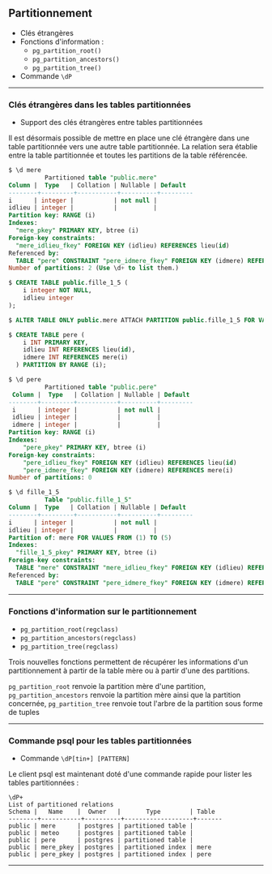 ## Partitionnement

<div class="slide-content">

  * Clés étrangères
  * Fonctions d'information : 
    * `pg_partition_root()`
    * `pg_partition_ancestors()`
    * `pg_partition_tree()`
  * Commande `\dP`

</div>  

<div class="notes">


</div>

----

### Clés étrangères dans les tables partitionnées 

<div class="slide-content">

  * Support des clés étrangères entre tables partitionnées
  
</div>


<div class="notes">

Il est désormais possible de mettre en place une clé étrangère dans une table partitionnée vers une autre table partitionnée. La relation sera établie entre la table partitionnée et toutes les partitions de la table référencée.

```sql
$ \d mere 
          Partitioned table "public.mere"
Column |  Type   | Collation | Nullable | Default 
--------+---------+-----------+----------+---------
i      | integer |           | not null | 
idlieu | integer |           |          | 
Partition key: RANGE (i)
Indexes:
  "mere_pkey" PRIMARY KEY, btree (i)
Foreign-key constraints:
  "mere_idlieu_fkey" FOREIGN KEY (idlieu) REFERENCES lieu(id)
Referenced by:
  TABLE "pere" CONSTRAINT "pere_idmere_fkey" FOREIGN KEY (idmere) REFERENCES mere(i)
Number of partitions: 2 (Use \d+ to list them.)

$ CREATE TABLE public.fille_1_5 (
    i integer NOT NULL,
    idlieu integer
);

$ ALTER TABLE ONLY public.mere ATTACH PARTITION public.fille_1_5 FOR VALUES FROM (1) TO (5);

$ CREATE TABLE pere (
    i INT PRIMARY KEY, 
    idlieu INT REFERENCES lieu(id), 
    idmere INT REFERENCES mere(i)
  ) PARTITION BY RANGE (i);

$ \d pere
          Partitioned table "public.pere"
 Column |  Type   | Collation | Nullable | Default 
--------+---------+-----------+----------+---------
 i      | integer |           | not null | 
 idlieu | integer |           |          | 
 idmere | integer |           |          | 
Partition key: RANGE (i)
Indexes:
    "pere_pkey" PRIMARY KEY, btree (i)
Foreign-key constraints:
    "pere_idlieu_fkey" FOREIGN KEY (idlieu) REFERENCES lieu(id)
    "pere_idmere_fkey" FOREIGN KEY (idmere) REFERENCES mere(i)
Number of partitions: 0

$ \d fille_1_5 
          Table "public.fille_1_5"
Column |  Type   | Collation | Nullable | Default 
--------+---------+-----------+----------+---------
i      | integer |           | not null | 
idlieu | integer |           |          | 
Partition of: mere FOR VALUES FROM (1) TO (5)
Indexes:
  "fille_1_5_pkey" PRIMARY KEY, btree (i)
Foreign-key constraints:
  TABLE "mere" CONSTRAINT "mere_idlieu_fkey" FOREIGN KEY (idlieu) REFERENCES lieu(id)
Referenced by:
  TABLE "pere" CONSTRAINT "pere_idmere_fkey" FOREIGN KEY (idmere) REFERENCES mere(i)
```

</div>

----

### Fonctions d'information sur le partitionnement

<div class="slide-content">

  * `pg_partition_root(regclass)` 
  * `pg_partition_ancestors(regclass)`
  * `pg_partition_tree(regclass)`
  
</div>


<div class="notes">

Trois nouvelles fonctions permettent de récupérer les informations d'un partitionnement à partir de la table mère ou à partir d'une des partitions.

`pg_partition_root` renvoie la partition mère d'une partition,
`pg_partition_ancestors` renvoie la partition mère ainsi que la partition concernée,
`pg_partition_tree` renvoie tout l'arbre de la partition sous forme de tuples

</div>

----

### Commande psql pour les tables partitionnées


<div class="slide-content">

  * Commande `\dP[tin+] [PATTERN]`
  
</div>


<div class="notes">

Le client psql est maintenant doté d'une commande rapide pour lister les tables partitionnées :

```
\dP+
List of partitioned relations
Schema |   Name    |  Owner   |       Type        | Table 
--------+-----------+----------+-------------------+-------
public | mere      | postgres | partitioned table | 
public | meteo     | postgres | partitioned table | 
public | pere      | postgres | partitioned table | 
public | mere_pkey | postgres | partitioned index | mere
public | pere_pkey | postgres | partitioned index | pere
```

</div>

---
